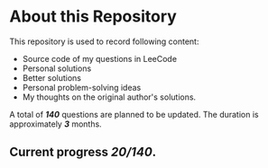 # **About this Repository**

This repository is used to record following content:
- Source code of my questions in LeeCode 
- Personal solutions
- Better solutions
- Personal problem-solving ideas
- My thoughts on the original author's solutions. 

A total of ***140*** questions are planned to be updated. 
The duration is approximately ***3*** months. 

## Current progress ***20/140***.
